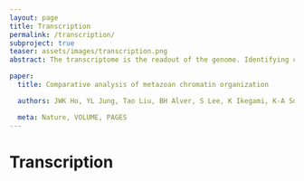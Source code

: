 ```yaml
---
layout: page
title: Transcription
permalink: /transcription/
subproject: true
teaser: assets/images/transcription.png
abstract: The transcriptome is the readout of the genome. Identifying common features in it across distant species can reveal fundamental principles. To this end, the ENCODE and modENCODE consortia have generated large amounts of matched RNA-sequencing data for human, worm and fly. Uniform processing and comprehensive annotation of these data allow comparison across metazoan phyla, extending beyond earlier within-phylum transcriptome comparisons and revealing ancient, conserved features. Specifically, we discovered co-expression modules shared across animals, many of which are enriched in developmental genes. We used expression patterns to align the stages in worm and fly development, finding a novel pairing between worm embryo and fly pupae, in addition to the expected embryo-to-embryo and larvae-to-larvae pairings. Furthermore, we found that the extent of non-canonical, non-coding transcription is similar in each organism, per base-pair. Finally, we found in all three organisms the gene-expression levels, both coding and noncoding, can be quantitatively predicted from chromatin features at the promoter using a “universal model," based on a single set of organism-independent parameters.

paper:
  title: Comparative analysis of metazoan chromatin organization

  authors: JWK Ho, YL Jung, Tao Liu, BH Alver, S Lee, K Ikegami, K-A Sohn, A Minoda, MY Tolstorukov, A Appert, SCJ Parker, T Gu, A Kundaje, NC Riddle, E Bishop, TA Egelhofer, SS Hu, AA Alekseyenko, A Rechtsteiner, D Asker, JA Belsky, SK Bowman, QB Chen, RAJ Chen, DS Day, Y Dong, AC Dose, X Duan, CB Epstein, S Ercan, EA Feingold, F Ferrari, J M Garrigues, N Gehlenborg, PJ Good, P Haseley, D He, M Herrmann, MM Hoffman, TE Jeffers, PV Kharchenko, PK Zwierz, CV Kotwaliwale, N Kumar, SA Langley, EN Larschan, I Latorre, MW Libbrecht, X Lin, R Park, MJ Pazin, HN Pham, A Plachetka, B Qin, YB Schwartz, N Shoresh, P Stempor, A Vielle, C Wang, CM Whittle, H Xue, RE Kingston, JH Kim, BE Bernstein,AF Dernburg, V Pirrotta, MI Kuroda, WS Noble, TD Tullius, M Kellis, DM MacAlpine, S Strome, SCR Elgin, XS Liu, JD Lieb, J Ahringer, GH Karpen and PJ Park

  meta: Nature, VOLUME, PAGES
---
```


# Transcription